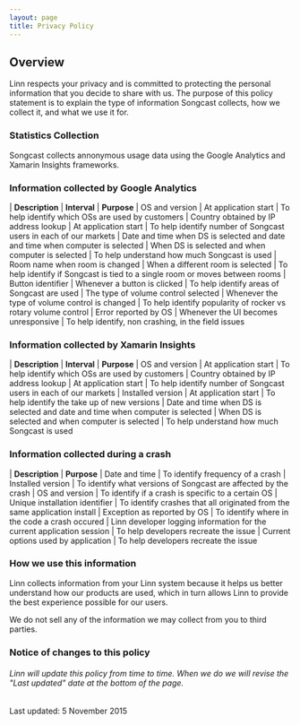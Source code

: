 ```yaml
---
layout: page
title: Privacy Policy
---
```


## Overview

Linn respects your privacy and is committed to protecting the personal information that you decide to share with us. The purpose of this policy statement is to explain the type of information Songcast collects, how we collect it, and what we use it for.

### Statistics Collection

Songcast collects annonymous usage data using the Google Analytics and Xamarin Insights frameworks. 

### Information collected by Google Analytics

| **Description** | **Interval** | **Purpose**
| OS and version | At application start | To help identify which OSs are used by customers
| Country obtained by IP address lookup | At application start | To help identify number of Songcast users in each of our markets
| Date and time when DS is selected and date and time when computer is selected | When DS is selected and when computer is selected | To help understand how much Songcast is used
| Room name when room is changed | When a different room is selected | To help identify if Songcast is tied to a single room or moves between rooms
| Button identifier | Whenever a button is clicked | To help identify areas of Songcast are used
| The type of volume control selected | Whenever the type of volume control is changed | To help identify popularity of rocker vs rotary volume control
| Error reported by OS | Whenever the UI becomes unresponsive | To help identify, non crashing, in the field issues

### Information collected by Xamarin Insights

| **Description** | **Interval** | **Purpose**
| OS and version | At application start | To help identify which OSs are used by customers
| Country obtained by IP address lookup | At application start | To help identify number of Songcast users in each of our markets
| Installed version | At application start | To help identify the take up of new versions
| Date and time when DS is selected and date and time when computer is selected |  When DS is selected and when computer is selected | To help understand how much Songcast is used

### Information collected during a crash

| **Description** | **Purpose**
| Date and time | To identify frequency of a crash
| Installed version | To identify what versions of Songcast are affected by the crash
| OS and version | To identify if a crash is specific to a certain OS
| Unique installation identifier | To identify crashes that all originated from the same application install
| Exception as reported by OS | To identify where in the code a crash occured
| Linn developer logging information for the current application session | To help developers recreate the issue
| Current options used by application | To help developers recreate the issue

### How we use this information 

Linn collects information from your Linn system because it helps us better understand how our products are used, which in turn allows Linn to provide the best experience possible for our users.

We do not sell any of the information we may collect from you to third parties.

### Notice of changes to this policy

###### Linn will update this policy from time to time. When we do we will revise the "Last updated" date at the bottom of the page.

Last updated: 5 November 2015
